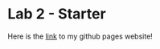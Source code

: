 # Lab 2 - Starter

Here is the [link](https://yashilvora19.github.io/Lab2_Starter/) to my github pages website!